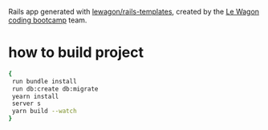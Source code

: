 Rails app generated with [lewagon/rails-templates](https://github.com/lewagon/rails-templates), created by the [Le Wagon coding bootcamp](https://www.lewagon.com) team.

 # how to build project
 ```bash
{
  run bundle install
  run db:create db:migrate
  yearn install
  server s
  yarn build --watch
}
```
